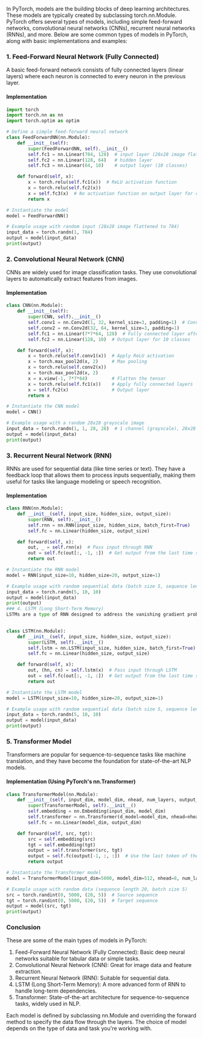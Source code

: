 In PyTorch, models are the building blocks of deep learning architectures. These models are typically created by subclassing torch.nn.Module. PyTorch offers several types of models, including simple feed-forward networks, convolutional neural networks (CNNs), recurrent neural networks (RNNs), and more. Below are some common types of models in PyTorch, along with basic implementations and examples:

### 1. Feed-Forward Neural Network (Fully Connected)
A basic feed-forward network consists of fully connected layers (linear layers) where each neuron is connected to every neuron in the previous layer.

#### Implementation
```python
import torch
import torch.nn as nn
import torch.optim as optim

# Define a simple feed-forward neural network
class FeedForwardNN(nn.Module):
    def __init__(self):
        super(FeedForwardNN, self).__init__()
        self.fc1 = nn.Linear(784, 128)  # input layer (28x28 image flattened)
        self.fc2 = nn.Linear(128, 64)   # hidden layer
        self.fc3 = nn.Linear(64, 10)    # output layer (10 classes)

    def forward(self, x):
        x = torch.relu(self.fc1(x))  # ReLU activation function
        x = torch.relu(self.fc2(x))
        x = self.fc3(x)  # No activation function on output layer for classification
        return x

# Instantiate the model
model = FeedForwardNN()

# Example usage with random input (28x28 image flattened to 784)
input_data = torch.randn(1, 784)
output = model(input_data)
print(output)
```

### 2. Convolutional Neural Network (CNN)
CNNs are widely used for image classification tasks. They use convolutional layers to automatically extract features from images.

#### Implementation
```python
class CNN(nn.Module):
    def __init__(self):
        super(CNN, self).__init__()
        self.conv1 = nn.Conv2d(1, 32, kernel_size=3, padding=1)  # Convolutional layer
        self.conv2 = nn.Conv2d(32, 64, kernel_size=3, padding=1)
        self.fc1 = nn.Linear(7*7*64, 128)  # Fully connected layer after flattening
        self.fc2 = nn.Linear(128, 10)  # Output layer for 10 classes

    def forward(self, x):
        x = torch.relu(self.conv1(x))  # Apply ReLU activation
        x = torch.max_pool2d(x, 2)     # Max pooling
        x = torch.relu(self.conv2(x))
        x = torch.max_pool2d(x, 2)
        x = x.view(-1, 7*7*64)         # Flatten the tensor
        x = torch.relu(self.fc1(x))    # Apply fully connected layers
        x = self.fc2(x)                # Output layer
        return x

# Instantiate the CNN model
model = CNN()

# Example usage with a random 28x28 grayscale image
input_data = torch.randn(1, 1, 28, 28)  # 1 channel (grayscale), 28x28 image
output = model(input_data)
print(output)
```

### 3. Recurrent Neural Network (RNN)
RNNs are used for sequential data (like time series or text). They have a feedback loop that allows them to process inputs sequentially, making them useful for tasks like language modeling or speech recognition.

#### Implementation
```python
class RNN(nn.Module):
    def __init__(self, input_size, hidden_size, output_size):
        super(RNN, self).__init__()
        self.rnn = nn.RNN(input_size, hidden_size, batch_first=True)
        self.fc = nn.Linear(hidden_size, output_size)

    def forward(self, x):
        out, _ = self.rnn(x)  # Pass input through RNN
        out = self.fc(out[:, -1, :])  # Get output from the last time step
        return out

# Instantiate the RNN model
model = RNN(input_size=10, hidden_size=20, output_size=1)

# Example usage with random sequential data (batch size 5, sequence length 10, input size 10)
input_data = torch.randn(5, 10, 10)
output = model(input_data)
print(output)
### 4. LSTM (Long Short-Term Memory)
LSTMs are a type of RNN designed to address the vanishing gradient problem in standard RNNs. They are especially useful for learning long-term dependencies in sequences.

                                                                                                                       #### Implementation
class LSTM(nn.Module):
    def __init__(self, input_size, hidden_size, output_size):
        super(LSTM, self).__init__()
        self.lstm = nn.LSTM(input_size, hidden_size, batch_first=True)
        self.fc = nn.Linear(hidden_size, output_size)

    def forward(self, x):
        out, (hn, cn) = self.lstm(x)  # Pass input through LSTM
        out = self.fc(out[:, -1, :])  # Get output from the last time step
        return out

# Instantiate the LSTM model
model = LSTM(input_size=10, hidden_size=20, output_size=1)

# Example usage with random sequential data (batch size 5, sequence length 10, input size 10)
input_data = torch.randn(5, 10, 10)
output = model(input_data)
print(output)
```

### 5. Transformer Model
Transformers are popular for sequence-to-sequence tasks like machine translation, and they have become the foundation for state-of-the-art NLP models.

#### Implementation (Using PyTorch's nn.Transformer)
```python
class TransformerModel(nn.Module):
    def __init__(self, input_dim, model_dim, nhead, num_layers, output_dim):
        super(TransformerModel, self).__init__()
        self.embedding = nn.Embedding(input_dim, model_dim)
        self.transformer = nn.Transformer(d_model=model_dim, nhead=nhead, num_encoder_layers=num_layers)
        self.fc = nn.Linear(model_dim, output_dim)

    def forward(self, src, tgt):
        src = self.embedding(src)
        tgt = self.embedding(tgt)
        output = self.transformer(src, tgt)
        output = self.fc(output[-1, :, :])  # Use the last token of the output
        return output

# Instantiate the Transformer model
model = TransformerModel(input_dim=5000, model_dim=512, nhead=8, num_layers=6, output_dim=10)

# Example usage with random data (sequence length 20, batch size 5)
src = torch.randint(0, 5000, (20, 5))  # Source sequence
tgt = torch.randint(0, 5000, (20, 5))  # Target sequence
output = model(src, tgt)
print(output)
```
### Conclusion

These are some of the main types of models in PyTorch:

1. Feed-Forward Neural Network (Fully Connected): Basic deep neural networks suitable for tabular data or simple tasks.
2. Convolutional Neural Network (CNN): Great for image data and feature extraction.
3. Recurrent Neural Network (RNN): Suitable for sequential data.
4. LSTM (Long Short-Term Memory): A more advanced form of RNN to handle long-term dependencies.
5. Transformer: State-of-the-art architecture for sequence-to-sequence tasks, widely used in NLP.

Each model is defined by subclassing nn.Module and overriding the forward method to specify the data flow through the layers. The choice of model depends on the type of data and task you're working with.

                                             
